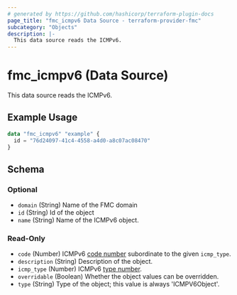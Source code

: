 ```yaml
---
# generated by https://github.com/hashicorp/terraform-plugin-docs
page_title: "fmc_icmpv6 Data Source - terraform-provider-fmc"
subcategory: "Objects"
description: |-
  This data source reads the ICMPv6.
---
```


# fmc_icmpv6 (Data Source)

This data source reads the ICMPv6.

## Example Usage

```terraform
data "fmc_icmpv6" "example" {
  id = "76d24097-41c4-4558-a4d0-a8c07ac08470"
}
```

<!-- schema generated by tfplugindocs -->
## Schema

### Optional

- `domain` (String) Name of the FMC domain
- `id` (String) Id of the object
- `name` (String) Name of the ICMPv6 object.

### Read-Only

- `code` (Number) ICMPv6 [code number](https://www.iana.org/assignments/icmpv6-parameters/icmpv6-parameters.xhtml) subordinate to the given `icmp_type`.
- `description` (String) Description of the object.
- `icmp_type` (Number) ICMPv6 [type number](https://www.iana.org/assignments/icmpv6-parameters/icmpv6-parameters.xhtml).
- `overridable` (Boolean) Whether the object values can be overridden.
- `type` (String) Type of the object; this value is always 'ICMPV6Object'.
